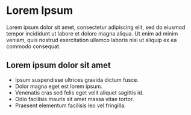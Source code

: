 # Lorem Ipsum
Lorem ipsum dolor sit amet, consectetur adipiscing elit, sed do eiusmod tempor incididunt ut labore et dolore magna aliqua. Ut enim ad minim veniam, quis nostrud exercitation ullamco laboris nisi ut aliquip ex ea commodo consequat.

## Lorem ipsum dolor sit amet
* Ipsum suspendisse ultrices gravida dictum fusce.
* Dolor magna eget est lorem ipsum.
* Venenatis cras sed felis eget velit aliquet sagittis id.
* Odio facilisis mauris sit amet massa vitae tortor.
* Praesent elementum facilisis leo vel fringilla.

